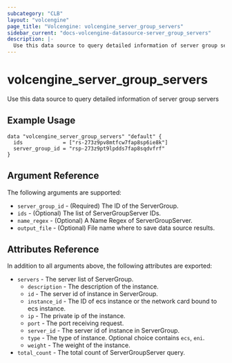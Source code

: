 ```yaml
---
subcategory: "CLB"
layout: "volcengine"
page_title: "Volcengine: volcengine_server_group_servers"
sidebar_current: "docs-volcengine-datasource-server_group_servers"
description: |-
  Use this data source to query detailed information of server group servers
---
```

# volcengine_server_group_servers
Use this data source to query detailed information of server group servers
## Example Usage
```hcl
data "volcengine_server_group_servers" "default" {
  ids             = ["rs-273z9pv8mtfcw7fap8sp6ie8k"]
  server_group_id = "rsp-273z9pt9lpdds7fap8sqdvfrf"
}
```
## Argument Reference
The following arguments are supported:
* `server_group_id` - (Required) The ID of the ServerGroup.
* `ids` - (Optional) The list of ServerGroupServer IDs.
* `name_regex` - (Optional) A Name Regex of ServerGroupServer.
* `output_file` - (Optional) File name where to save data source results.

## Attributes Reference
In addition to all arguments above, the following attributes are exported:
* `servers` - The server list of ServerGroup.
    * `description` - The description of the instance.
    * `id` - The server id of instance in ServerGroup.
    * `instance_id` - The ID of ecs instance or the network card bound to ecs instance.
    * `ip` - The private ip of the instance.
    * `port` - The port receiving request.
    * `server_id` - The server id of instance in ServerGroup.
    * `type` - The type of instance. Optional choice contains `ecs`, `eni`.
    * `weight` - The weight of the instance.
* `total_count` - The total count of ServerGroupServer query.


